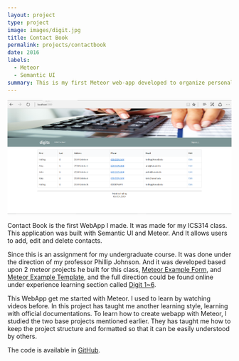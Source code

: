 ```yaml
---
layout: project
type: project
image: images/digit.jpg
title: Contact Book
permalink: projects/contactbook
date: 2016
labels:
  - Meteor
  - Semantic UI
summary: This is my first Meteor web-app developed to organize personal contacts.
---
```


<img class="ui image" src="../images/digit-site.png">

Contact Book is the first WebApp I made. It was made for my ICS314 class. This application was built with Semantic UI and Meteor. And It allows users to add, edit and delete contacts. 

Since this is an assignment for my undergraduate course. It was done under the direction of my professor Phillip Johnson. And it was developed based upon 2 meteor projects he built for this class, [Meteor Example Form]( https://ics-software-engineering.github.io/meteor-example-form/), and [Meteor Example Template]( http://ics-software-engineering.github.io/meteor-application-template/), and the full direction could be found online under experience learning section called [Digit 1~6]( http://courses.ics.hawaii.edu/ics314s17/modules/meteor-2/).

This WebApp get me started with Meteor. I used to learn by watching videos before. In this project has taught me another learning style, learning with official documentations. To learn how to create webapp with Meteor, I studied the two base projects mentioned earlier. They has taught me how to keep the project structure and formatted so that it can be easily understood by others. 

The code is available in [GitHub](https://github.com/hailing-li/digits).



